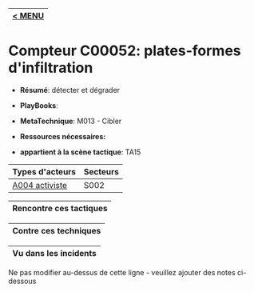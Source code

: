 |[< MENU](../README.md)|
|---|
# Compteur C00052: plates-formes d'infiltration

* **Résumé**: détecter et dégrader

* **PlayBooks**:

* **MetaTechnique**: M013 - Cibler

* **Ressources nécessaires:**

* **appartient à la scène tactique**: TA15


|Types d'acteurs |Secteurs |
|----------- |------- |
|[A004 activiste](../../generated_pages/actortypes/A004.md) |S002 |



|Rencontre ces tactiques |
|---------------------- |



|Contre ces techniques |
|------------------------- |



|Vu dans les incidents |
|----------------- |


Ne pas modifier au-dessus de cette ligne - veuillez ajouter des notes ci-dessous